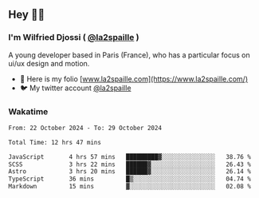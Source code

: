 ## Hey 👋🏾
### I'm Wilfried Djossi ( <a href="https://twitter.com/la2spaille/" target="_blank">@la2spaille</a> )
A young developer based in Paris (France), who has a particular focus on ui/ux design and motion.

- 🎨 Here is my folio [www.la2spaille.com](https://www.la2spaille.com/)
- 🐦 My twitter account [@la2spaille](https://twitter.com/la2spaille/)

### Wakatime
<!--START_SECTION:waka-->

```txt
From: 22 October 2024 - To: 29 October 2024

Total Time: 12 hrs 47 mins

JavaScript       4 hrs 57 mins   █████████▓░░░░░░░░░░░░░░░   38.76 %
SCSS             3 hrs 22 mins   ██████▓░░░░░░░░░░░░░░░░░░   26.43 %
Astro            3 hrs 20 mins   ██████▓░░░░░░░░░░░░░░░░░░   26.14 %
TypeScript       36 mins         █▒░░░░░░░░░░░░░░░░░░░░░░░   04.74 %
Markdown         15 mins         ▓░░░░░░░░░░░░░░░░░░░░░░░░   02.08 %
```

<!--END_SECTION:waka-->
<!--
**la2spaille/la2spaille** is a ✨ _special_ ✨ repository because its `README.md` (this file) appears on your GitHub profile.

Here are some ideas to get you started:

- 🔭 I’m currently working on ...
- 🌱 I’m currently learning ...
- 👯 I’m looking to collaborate on ...
- 🤔 I’m looking for help with ...
- 💬 Ask me about ...
- 📫 How to reach me: ...
- 😄 Pronouns: ...
- ⚡ Fun fact: ...
-->
